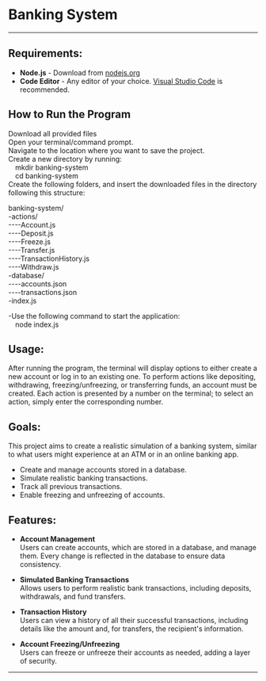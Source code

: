 # Banking System

---

## Requirements:

- **Node.js** - Download from [nodejs.org](https://nodejs.org/en) 
- **Code Editor** - Any editor of your choice. [Visual Studio Code](https://code.visualstudio.com/) is recommended.
  
## How to Run the Program

Download all provided files<br/>
Open your terminal/command prompt.<br/>
Navigate to the location where you want to save the project.<br/>
Create a new directory by running:<br/>
&emsp;mkdir banking-system<br/>
&emsp;cd banking-system<br/>
Create the following folders, and insert the downloaded files in the directory following this structure:<br/>

banking-system/<br/>
-actions/<br/>
----Account.js<br/>
----Deposit.js<br/>
----Freeze.js<br/>
----Transfer.js<br/>
----TransactionHistory.js<br/>
----Withdraw.js<br/>
-database/<br/>
----accounts.json<br/>
----transactions.json<br/>
-index.js

-Use the following command to start the application:<br/>
&emsp;node index.js
## Usage:

After running the program, the terminal will display options to either create a new account or log in to an existing one. To perform actions like depositing, withdrawing, freezing/unfreezing, or transferring funds, an account must be created. Each action is presented by a number on the terminal; to select an action, simply enter the corresponding number.

## Goals:

This project aims to create a realistic simulation of a banking system, similar to what users might experience at an ATM or in an online banking app.

- Create and manage accounts stored in a database.
- Simulate realistic banking transactions.
- Track all previous transactions.
- Enable freezing and unfreezing of accounts.

## Features:

- **Account Management**  
  Users can create accounts, which are stored in a database, and manage them. Every change is reflected in the database to ensure data consistency.

- **Simulated Banking Transactions**  
  Allows users to perform realistic bank transactions, including deposits, withdrawals, and fund transfers.

- **Transaction History**  
  Users can view a history of all their successful transactions, including details like the amount and, for transfers, the recipient's information.

- **Account Freezing/Unfreezing**  
  Users can freeze or unfreeze their accounts as needed, adding a layer of security.

---



